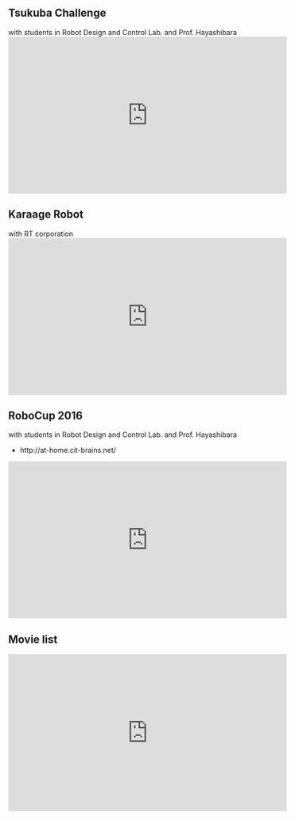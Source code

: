 <h2>Tsukuba Challenge</h2>
with students in Robot Design and Control Lab. and Prof. Hayashibara

<iframe width="560" height="315" src="https://www.youtube.com/embed/4zxYVQvqAcg" frameborder="0" allow="autoplay; encrypted-media" allowfullscreen="allowfullscreen"></iframe>
<h2>Karaage Robot</h2>
with RT corporation

<iframe width="560" height="315" src="https://www.youtube.com/embed/BF1RulHbYsA" frameborder="0" allow="autoplay; encrypted-media" allowfullscreen="allowfullscreen"></iframe>
<h2>RoboCup 2016</h2>
with students in Robot Design and Control Lab. and Prof. Hayashibara
<ul>
 	<li>http://at-home.cit-brains.net/</li>
</ul>
<iframe width="560" height="315" src="https://www.youtube.com/embed/XozlE7fuTso" frameborder="0" allow="autoplay; encrypted-media" allowfullscreen="allowfullscreen"></iframe>
<h2>Movie list</h2>
<iframe width="560" height="315" src="https://www.youtube.com/embed/videoseries?list=PLbUh9y6MXvjd_c7GH_JGhRGFlimS9i5EA" frameborder="0" allow="autoplay; encrypted-media" allowfullscreen="allowfullscreen"></iframe>
